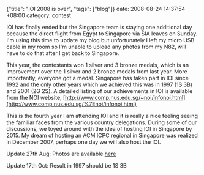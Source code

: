 {"title": "IOI 2008 is over", "tags": ["blog"]}
date: 2008-08-24 14:37:54 +08:00
category: contest

IOI has finally ended but the Singapore team is staying one additional day
because the direct flight from Egypt to Singapore via SIA leaves on Sunday. I'm
using this time to update my blog but unfortunately I left my micro USB cable
in my room so I'm unable to upload any photos from my N82, will have to do that
after I get back to Singapore.

This year, the contestants won 1 silver and 3 bronze medals, which is an improvement over the 1 silver and 2 bronze medals from last year. More importantly, everyone got a medal. Singapore has taken part in IOI since 1992 and the only other years which we achieved this was in 1997 (1S 3B) and 2001 (2G 2S). A detailed listing of our achievements in IOI is available from the NOI website, [http://www.comp.nus.edu.sg/~noi/infonoi.html](http://www.comp.nus.edu.sg/%7Enoi/infonoi.html)

This is the fourth year I am attending IOI and it is really a nice feeling
seeing the familiar faces from the various country delegations. During some of
our discussions, we toyed around with the idea of hosting IOI in Singapore by
2015. My dream of hosting an ACM ICPC regional in Singapore was realized in
December 2007, perhaps one day we will also host the IOI.

Update 27th Aug: Photos are available [here](http://algorithmics.comp.nus.edu.sg/wiki/gallery/egypt_2008)

Update 17th Oct: Result in 1997 should be 1S 3B
